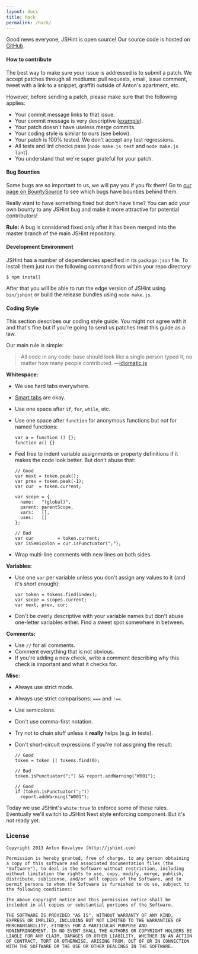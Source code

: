 ```yaml
---
layout: docs
title: Hack
permalink: /hack/
---
```


Good news everyone, JSHint is open source! Our source code is hosted on
[GitHub](http://github.com/jshint/jshint/).

#### How to contribute

The best way to make sure your issue is addressed is to submit a patch. We
accept patches through all mediums: pull requests, email, issue comment, tweet
with a link to a snippet, graffiti outside of Anton's apartment, etc.

However, before sending a patch, please make sure that the following applies:

* Your commit message links to that issue.
* Your commit message is very descriptive ([example](https://github.com/jshint/jshint/commit/5751c5ed249b7a035758a3ae876cfa1a360fd144)).
* Your patch doesn't have useless merge commits.
* Your coding style is similar to ours (see below).
* Your patch is 100% tested. We don't accept any test regressions.
* All tests and lint checks pass (`node make.js test` and `node make.js lint`).
* You understand that we're super grateful for your patch.

#### Bug Bounties

Some bugs are so important to us, we will pay you if you fix them! Go to
[our page on BountySource](https://www.bountysource.com/#trackers/48759-jshint)
to see which bugs have bounties behind them.

Really want to have something fixed but don't have time? You can add your
own bounty to any JSHint bug and make it more attractive for potential
contributors!

**Rule:** A bug is considered fixed only after it has been merged into the
master branch of the main JSHint repository.

#### Development Environment

JSHint has a number of dependencies specified in its `package.json` file. To
install them just run the following command from within your repo directory:

    $ npm install

After that you will be able to run the edge version of JSHint using `bin/jshint`
or build the release bundles using `node make.js`. 

#### Coding Style

This section describes our coding style guide. You might not agree with it and 
that's fine but if you're going to send us patches treat this guide as a law.

Our main rule is simple:

> All code in any code-base should look like a single person typed it, no matter how many people contributed. —[idiomatic.js](https://github.com/rwldrn/idiomatic.js/)

**Whitespace:**

* We use hard tabs everywhere.
* [Smart tabs](http://www.emacswiki.org/SmartTabs) are okay.
* Use one space after `if`, `for`, `while`, etc.
* Use one space after `function` for anonymous functions but not for named
  functions:

      var a = function () {};
      function a() {}

* Feel free to indent variable assignments or property definitions if it
  makes the code look better. But don't abuse that:

      // Good
      var next = token.peak();
      var prev = token.peak(-1);
      var cur  = token.current;

      var scope = {
        name:   "(global)",
        parent: parentScope,
        vars:   [],
        uses:   []
      };

      // Bad
      var cur         = token.current;
      var isSemicolon = cur.isPunctuator(";");

* Wrap multi-line comments with new lines on both sides.

**Variables:**

* Use one `var` per variable unless you don't assign any values to it (and it's
  short enough):

      var token = tokens.find(index);
      var scope = scopes.current;
      var next, prev, cur;

* Don't be overly descriptive with your variable names but don't abuse
  one-letter variables either. Find a sweet spot somewhere in between.

**Comments:**

* Use `//` for all comments.
* Comment everything that is not obvious.
* If you're adding a new check, write a comment describing why this check is 
  important and what it checks for.

**Misc:**

* Always use strict mode.
* Always use strict comparisons: `===` and `!==`.
* Use semicolons.
* Don't use comma-first notation.
* Try not to chain stuff unless it **really** helps (e.g. in tests).
* Don't short-circuit expressions if you're not assigning the result:

      // Good
      token = token || tokens.find(0);

      // Bad
      token.isPunctuator(";") && report.addWarning("W001");

      // Good
      if (token.isPunctuator(";"))
        report.addWarning("W001");

Today we use JSHint's `white:true` to enforce some of these rules. Eventually
we'll switch to JSHint Next style enforcing component. But it's not ready yet.

### License

    Copyright 2013 Anton Kovalyov (http://jshint.com)

    Permission is hereby granted, free of charge, to any person obtaining
    a copy of this software and associated documentation files (the
    "Software"), to deal in the Software without restriction, including
    without limitation the rights to use, copy, modify, merge, publish,
    distribute, sublicense, and/or sell copies of the Software, and to
    permit persons to whom the Software is furnished to do so, subject to
    the following conditions:

    The above copyright notice and this permission notice shall be
    included in all copies or substantial portions of the Software.

    THE SOFTWARE IS PROVIDED "AS IS", WITHOUT WARRANTY OF ANY KIND,
    EXPRESS OR IMPLIED, INCLUDING BUT NOT LIMITED TO THE WARRANTIES OF
    MERCHANTABILITY, FITNESS FOR A PARTICULAR PURPOSE AND
    NONINFRINGEMENT. IN NO EVENT SHALL THE AUTHORS OR COPYRIGHT HOLDERS BE
    LIABLE FOR ANY CLAIM, DAMAGES OR OTHER LIABILITY, WHETHER IN AN ACTION
    OF CONTRACT, TORT OR OTHERWISE, ARISING FROM, OUT OF OR IN CONNECTION
    WITH THE SOFTWARE OR THE USE OR OTHER DEALINGS IN THE SOFTWARE.
